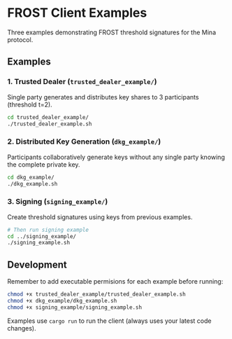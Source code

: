 # FROST Client Examples

Three examples demonstrating FROST threshold signatures for the Mina protocol.

## Examples

### 1. Trusted Dealer (`trusted_dealer_example/`)

Single party generates and distributes key shares to 3 participants (threshold t=2).

```bash
cd trusted_dealer_example/
./trusted_dealer_example.sh
```

### 2. Distributed Key Generation (`dkg_example/`)

Participants collaboratively generate keys without any single party knowing the complete private key.

```bash
cd dkg_example/
./dkg_example.sh
```

### 3. Signing (`signing_example/`)

Create threshold signatures using keys from previous examples.

```bash
# Then run signing example
cd ../signing_example/
./signing_example.sh
```

## Development

Remember to add executable permisions for each example before running:

```bash
chmod +x trusted_dealer_example/trusted_dealer_example.sh
chmod +x dkg_example/dkg_example.sh
chmod +x signing_example/signing_example.sh
```

Examples use `cargo run` to run the client (always uses your latest code changes).
